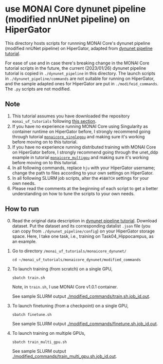 # **use MONAI Core dynunet pipeline (modified nnUNet pipeline) on HiperGator**

This directory hosts scripts for runnning MONAI Core's dynunet pipeline (modified nnUNet pipeline) on HiperGator, adapted from [dynunet pipeline tutorial](https://github.com/Project-MONAI/tutorials/tree/main/modules/dynunet_pipeline). 

For ease of use and in case there's breaking change in the MONAI Core tutorial scripts in the future, the current (2023/01/26) dynunet pipeline tutorial is copied in `./dynunet_pipeline` in this directory. The launch scripts in `./dynunet_pipeline/commands` are not suitable for running on HiperGator, and the sample adapted ones for HiperGator are put in `./modifeid_commands`. The `.py` scripts are not modified.  

## **Note**
1. This tutorial assumes you have downloaded the repository `monai_uf_tutorials` following [this section](../README.md/#download-this-repository-on-hipergator). 
2. If you have no experience running MONAI Core using Singularity as container runtime on HiperGator before, I strongly recommend going through tutorial [`monaicore_singlegpu`](../monaicore_singlegpu/) and making sure it's working before moving on to this tutorial. 
3. If you have no experience running distributed training with MONAI Core on HiperGator before, I strongly recommend going through the unet_ddp example in tutorial [`monaicore_multigpu`](../monaicore_multigpu/) and making sure it's working before moving on to this tutorial. 
4. In all following commands, replace `hju` with your HiperGator username; change the path to files according to your own settings on HiperGator. 
5. In all following SLURM job scripts, alter the `#SBATCH` settings for your own needs.
6. Please read the comments at the beginning of each script to get a better understanding on how to tune the scripts to your own needs. 

## **How to run**
0. Read the original data description in [dynunet pipeline tutorial](https://github.com/Project-MONAI/tutorials/tree/main/modules/dynunet_pipeline). Download dataset. Put the dataset and its corresponding datalist `.json` file (you can copy from `./dynunet_pipeline/config`) on your HiperGator storage space. Here, I take one task, i.e., training on Task04_Hippocampus, as an example.

1. Go to directory `/monai_uf_tutorials/monaicore_dynunet/`
    ```
    cd ~/monai_uf_tutorials/monaicore_dynunet/modified_commands
    ```

2. To launch training (from scratch) on a single GPU,
    ```
    sbatch train.sh
    ```
    Note, in `train.sh`, I use MONAI Core v1.0.1 container.

    See sample SLURM output [./modified_commands/train.sh.job_id.out](./modified_commands/train.sh.job_id.out).

2. To launch finetuning (from a checkpoint) on a single GPU,
    ```
    sbatch finetune.sh
    ```
    See sample SLURM output [./modified_commands/finetune.sh.job_id.out](./modified_commands/finetune.sh.job_id.out).

4. To launch training on multiple GPUs,
    ```
    sbatch train_multi_gpu.sh
    ```    
    See sample SLURM output [./modified_commands/train_multi_gpu.sh.job_id.out](./modified_commands/train_multi_gpu.sh.job_id.out).  